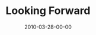 ---
layout: message
category: message
series: "Free"
title: "Looking Forward"
date: 2010-03-28-00-00
message_id: 610
program: "http://s3.amazonaws.com/crossroads-media/documents/03_27-28_10Program.pdf"
audio: "http://s3.amazonaws.com/crossroads-media/messages/audio/Free6.mp3"
audio-duration: "31:55"
description: "Brian Tome discusses next steps in pursuing freedom."
video: "http://s3.amazonaws.com/crossroads-media/messages/video/Free6.mp4"
video-duration: "31:55"
video-image: "http://s3.amazonaws.com/crossroads-media/images/Free6-still.jpg"
explicit: false
---